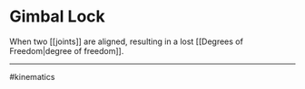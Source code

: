 # Gimbal Lock

When two [[joints]] are aligned, resulting in a lost [[Degrees of Freedom|degree of freedom]].


---
#kinematics 